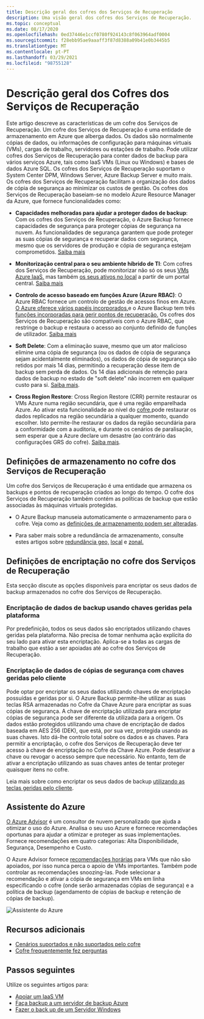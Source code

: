 ```yaml
---
title: Descrição geral dos cofres dos Serviços de Recuperação
description: Uma visão geral dos cofres dos Serviços de Recuperação.
ms.topic: conceptual
ms.date: 08/17/2020
ms.openlocfilehash: 0ed37446e1ccf0780f924143c8f063964adf0004
ms.sourcegitcommit: f28ebb95ae9aaaff3f87d8388a09b41e0b3445b5
ms.translationtype: MT
ms.contentlocale: pt-PT
ms.lasthandoff: 03/29/2021
ms.locfileid: "98755128"
---
```

# <a name="recovery-services-vaults-overview"></a>Descrição geral dos Cofres dos Serviços de Recuperação

Este artigo descreve as características de um cofre dos Serviços de Recuperação. Um cofre dos Serviços de Recuperação é uma entidade de armazenamento em Azure que alberga dados. Os dados são normalmente cópias de dados, ou informações de configuração para máquinas virtuais (VMs), cargas de trabalho, servidores ou estações de trabalho. Pode utilizar cofres dos Serviços de Recuperação para conter dados de backup para vários serviços Azure, tais como IaaS VMs (Linux ou Windows) e bases de dados Azure SQL. Os cofres dos Serviços de Recuperação suportam o System Center DPM, Windows Server, Azure Backup Server e muito mais. Os cofres dos Serviços de Recuperação facilitam a organização dos dados de cópia de segurança ao minimizar os custos de gestão. Os cofres dos Serviços de Recuperação baseiam-se no modelo Azure Resource Manager da Azure, que fornece funcionalidades como:

- **Capacidades melhoradas para ajudar a proteger dados de backup**: Com os cofres dos Serviços de Recuperação, o Azure Backup fornece capacidades de segurança para proteger cópias de segurança na nuvem. As funcionalidades de segurança garantem que pode proteger as suas cópias de segurança e recuperar dados com segurança, mesmo que os servidores de produção e cópia de segurança estejam comprometidos. [Saiba mais](backup-azure-security-feature.md)

- **Monitorização central para o seu ambiente híbrido de TI**: Com cofres dos Serviços de Recuperação, pode monitorizar não só os seus [VMs Azure IaaS,](backup-azure-manage-vms.md) mas também [os seus ativos no local](backup-azure-manage-windows-server.md#manage-backup-items) a partir de um portal central. [Saiba mais](backup-azure-monitoring-built-in-monitor.md)

- **Controlo de acesso baseado em funções Azure (Azure RBAC)**: O Azure RBAC fornece um controlo de gestão de acessos finos em Azure. [O Azure oferece vários papéis incorporados,](../role-based-access-control/built-in-roles.md)e o Azure Backup tem três [funções incorporadas para gerir pontos de recuperação.](backup-rbac-rs-vault.md) Os cofres dos Serviços de Recuperação são compatíveis com o Azure RBAC, que restringe o backup e restaura o acesso ao conjunto definido de funções de utilizador. [Saiba mais](backup-rbac-rs-vault.md)

- **Soft Delete**: Com a eliminação suave, mesmo que um ator malicioso elimine uma cópia de segurança (ou os dados de cópia de segurança sejam acidentalmente eliminados), os dados de cópia de segurança são retidos por mais 14 dias, permitindo a recuperação desse item de backup sem perda de dados. Os 14 dias adicionais de retenção para dados de backup no estado de "soft delete" não incorrem em qualquer custo para si. [Saiba mais](backup-azure-security-feature-cloud.md).

- **Cross Region Restore**: Cross Region Restore (CRR) permite restaurar os VMs Azure numa região secundária, que é uma região emparelhada Azure. Ao ativar esta funcionalidade ao nível do [cofre,](backup-create-rs-vault.md#set-cross-region-restore)pode restaurar os dados replicados na região secundária a qualquer momento, quando escolher. Isto permite-lhe restaurar os dados da região secundária para a conformidade com a auditoria, e durante os cenários de paralisação, sem esperar que a Azure declare um desastre (ao contrário das configurações GRS do cofre). [Saiba mais](backup-azure-arm-restore-vms.md#cross-region-restore).

## <a name="storage-settings-in-the-recovery-services-vault"></a>Definições de armazenamento no cofre dos Serviços de Recuperação

Um cofre dos Serviços de Recuperação é uma entidade que armazena os backups e pontos de recuperação criados ao longo do tempo. O cofre dos Serviços de Recuperação também contém as políticas de backup que estão associadas às máquinas virtuais protegidas.

- O Azure Backup manuseia automaticamente o armazenamento para o cofre. Veja como as [definições de armazenamento podem ser alteradas](./backup-create-rs-vault.md#set-storage-redundancy).

- Para saber mais sobre a redundância de armazenamento, consulte estes artigos sobre [redundância geo,](../storage/common/storage-redundancy.md#geo-zone-redundant-storage) [local](../storage/common/storage-redundancy.md#locally-redundant-storage) e [zonal.](../storage/common/storage-redundancy.md#zone-redundant-storage)

## <a name="encryption-settings-in-the-recovery-services-vault"></a>Definições de encriptação no cofre dos Serviços de Recuperação

Esta secção discute as opções disponíveis para encriptar os seus dados de backup armazenados no cofre dos Serviços de Recuperação.

### <a name="encryption-of-backup-data-using-platform-managed-keys"></a>Encriptação de dados de backup usando chaves geridas pela plataforma

Por predefinição, todos os seus dados são encriptados utilizando chaves geridas pela plataforma. Não precisa de tomar nenhuma ação explícita do seu lado para ativar esta encriptação. Aplica-se a todas as cargas de trabalho que estão a ser apoiadas até ao cofre dos Serviços de Recuperação.

### <a name="encryption-of-backup-data-using-customer-managed-keys"></a>Encriptação de dados de cópias de segurança com chaves geridas pelo cliente

Pode optar por encriptar os seus dados utilizando chaves de encriptação possuídas e geridas por si. O Azure Backup permite-lhe utilizar as suas teclas RSA armazenadas no Cofre da Chave Azure para encriptar as suas cópias de segurança. A chave de encriptação utilizada para encriptar cópias de segurança pode ser diferente da utilizada para a origem. Os dados estão protegidos utilizando uma chave de encriptação de dados baseada em AES 256 (DEK), que está, por sua vez, protegida usando as suas chaves. Isto dá-lhe controlo total sobre os dados e as chaves. Para permitir a encriptação, o cofre dos Serviços de Recuperação deve ter acesso à chave de encriptação no Cofre da Chave Azure. Pode desativar a chave ou revogar o acesso sempre que necessário. No entanto, tem de ativar a encriptação utilizando as suas chaves antes de tentar proteger quaisquer itens no cofre.

Leia mais sobre como encriptar os seus dados de backup [utilizando as teclas geridas pelo cliente](encryption-at-rest-with-cmk.md).

## <a name="azure-advisor"></a>Assistente do Azure

[O Azure Advisor](../advisor/index.yml) é um consultor de nuvem personalizado que ajuda a otimizar o uso do Azure. Analisa o seu uso Azure e fornece recomendações oportunas para ajudar a otimizar e proteger as suas implementações. Fornece recomendações em quatro categorias: Alta Disponibilidade, Segurança, Desempenho e Custo.

O Azure Advisor fornece [recomendações horárias](../advisor/advisor-high-availability-recommendations.md#protect-your-virtual-machine-data-from-accidental-deletion) para VMs que não são apoiados, por isso nunca perca o apoio de VMs importantes. Também pode controlar as recomendações snoozing-las.  Pode selecionar a recomendação e ativar a cópia de segurança em VMs em linha especificando o cofre (onde serão armazenadas cópias de segurança) e a política de backup (agendamento de cópias de backup e retenção de cópias de backup).

![Assistente do Azure](./media/backup-azure-recovery-services-vault-overview/azure-advisor.png)

## <a name="additional-resources"></a>Recursos adicionais

- [Cenários suportados e não suportados pelo cofre](backup-support-matrix.md#vault-support)
- [Cofre frequentemente fez perguntas](backup-azure-backup-faq.md)

## <a name="next-steps"></a>Passos seguintes

Utilize os seguintes artigos para:

- [Apoiar um IaaS VM](backup-azure-arm-vms-prepare.md)
- [Faça backup a um servidor de backup Azure](backup-azure-microsoft-azure-backup.md)
- [Fazer o back up de um Servidor Windows](backup-windows-with-mars-agent.md)

